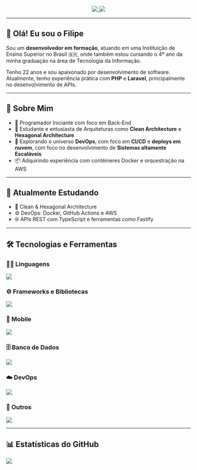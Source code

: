 <!-- Banners de Redes Sociais -->
<p align="center">
  <a href="https://github.com/flpcovre">
    <img src="https://img.shields.io/badge/-Github-000?style=flat-square&logo=Github&logoColor=white" />
  </a>
  <a href="https://www.linkedin.com/in/filipe-feitosa-covre-5a13802a4/">
    <img src="https://img.shields.io/badge/-LinkedIn-blue?style=flat-square&logo=Linkedin&logoColor=white" />
  </a>
</p>

---

## 👋 Olá! Eu sou o Filipe

Sou um **desenvolvedor em formação**, atuando em uma Instituição de Ensino Superior no Brasil :brazil:, onde também estou cursando o 4º ano da minha graduação na área de Tecnologia da Informação.

Tenho 22 anos e sou apaixonado por desenvolvimento de software. Atualmente, tenho experiência prática com **PHP** e **Laravel**, principalmente no desenvolvimento de APIs.

---

## 🧠 Sobre Mim

- 💼 Programador Iniciante com foco em Back-End
- 🧩 Estudante e entusiasta de Arquiteturas como **Clean Architecture** e **Hexagonal Architecture**
- 🚀 Explorando o universo **DevOps**, com foco em **CI/CD** e **deploys em nuvem**, com foco no desenvolvimento de **Sistemas altamente Escaláveis**
- 📦 Adquirindo experiência com contêineres Docker e orquestração na AWS

---

## 📌 Atualmente Estudando

- 📘 Clean & Hexagonal Architecture
- ⚙️ DevOps: Docker, GitHub Actions e AWS
- 🌐 APIs REST com TypeScript e ferramentas como Fastify

---

## 🛠️ Tecnologias e Ferramentas

### 👨‍💻 Linguagens
<p>
  <img src="https://skillicons.dev/icons?i=php,javascript,typescript,html,css,bootstrap,tailwind" />
</p>

### ⚙️ Frameworks e Bibliotecas
<p>
  <img src="https://skillicons.dev/icons?i=laravel,nodejs,nuxtjs,vuejs" />
</p>

### 📱 Mobile
<p>
  <img src="https://skillicons.dev/icons?i=dart,flutter" />
</p>

### 🗄️ Banco de Dados
<p>
  <img src="https://skillicons.dev/icons?i=mysql,postgres" />
</p>

### ☁️ DevOps
<p>
  <img src="https://skillicons.dev/icons?i=docker,aws" />
</p>

### 🔧 Outros
<p>
  <img src="https://skillicons.dev/icons?i=git,bash" />
</p>

---

## 📊 Estatísticas do GitHub

<p align="left">
  <img src="https://github-readme-stats.vercel.app/api?username=flpcovre&theme=default&show_icons=true&hide_border=true&count_private=true" />
</p>
